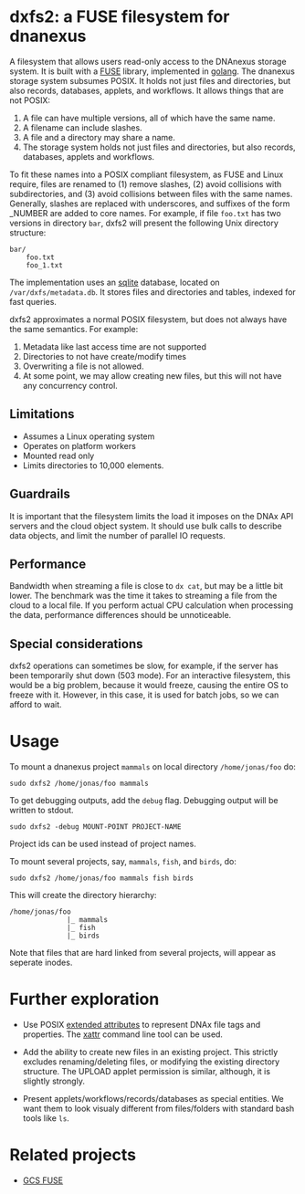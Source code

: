 # dxfs2: a FUSE filesystem for dnanexus

A filesystem that allows users read-only access to the
DNAnexus storage system. It is built with a
[FUSE](https://bazil.org/fuse/) library, implemented in
[golang](https://golang.org). The dnanexus storage system subsumes
POSIX. It holds not just files and directories, but also records,
databases, applets, and workflows. It allows things that are not
POSIX:
1. A file can have multiple versions, all of which have the same name.
2. A filename can include slashes.
3. A file and a directory may share a name.
4. The storage system holds not just files and directories, but also records, databases, applets and workflows.

To fit these names into a POSIX compliant filesystem, as FUSE and
Linux require, files are renamed to (1) remove slashes, (2) avoid collisions
with subdirectories, and (3) avoid collisions between files with the same names.
Generally, slashes are replaced with underscores, and suffixes of the form _NUMBER are added
to core names. For example, if file `foo.txt` has two versions in directory `bar`,
dxfs2 will present the following Unix directory structure:

```
bar/
    foo.txt
    foo_1.txt
```

The implementation uses an [sqlite](https://www.sqlite.org/index.html)
database, located on `/var/dxfs/metadata.db`. It stores files and
directories and tables, indexed for fast queries.

dxfs2 approximates a normal POSIX filesystem, but does not always have the same semantics. For example:
1. Metadata like last access time are not supported
2. Directories to not have create/modify times
3. Overwriting a file is not allowed.
4. At some point, we may allow creating new files, but this will not have any concurrency control.

## Limitations

- Assumes a Linux operating system
- Operates on platform workers
- Mounted read only
- Limits directories to 10,000 elements.

## Guardrails

It is important that the filesystem limits the load it imposes on the
DNAx API servers and the cloud object system. It should use bulk calls
to describe data objects, and limit the number of parallel IO
requests.


## Performance

Bandwidth when streaming a file is close to `dx cat`, but
may be a little bit lower. The benchmark was the time it takes to streaming a file
from the cloud to a local file. If you perform actual CPU calculation
when processing the data, performance differences should be unnoticeable.

## Special considerations

dxfs2 operations can sometimes be slow, for example, if the
server has been temporarily shut down (503 mode). For an
interactive filesystem, this would be a big problem, because it would
freeze, causing the entire OS to freeze with it. However, in this
case, it is used for batch jobs, so we can afford to wait.


# Usage

To mount a dnanexus project `mammals` on local directory `/home/jonas/foo` do:
```
sudo dxfs2 /home/jonas/foo mammals
```

To get debugging outputs, add the `debug` flag. Debugging output
will be written to stdout.

```
sudo dxfs2 -debug MOUNT-POINT PROJECT-NAME
```

Project ids can be used instead of project names.


To mount several projects, say, `mammals`, `fish`, and `birds`, do:
```
sudo dxfs2 /home/jonas/foo mammals fish birds
```

This will create the directory hierarchy:
```
/home/jonas/foo
              |_ mammals
              |_ fish
              |_ birds
```
Note that files that are hard linked from several projects, will appear as seperate inodes.


# Further exploration

* Use POSIX [extended attributes](https://en.wikipedia.org/wiki/Extended_file_attributes) to
represent DNAx file tags and properties. The
[xattr](http://man7.org/linux/man-pages/man7/xattr.7.html) command
line tool can be used.

* Add the ability to create new files in an existing project. This
   strictly excludes renaming/deleting files, or modifying the
   existing directory structure. The UPLOAD applet permission is similar,
   although, it is slightly strongly.

* Present applets/workflows/records/databases as special entities. We want them to look visualy different from files/folders with standard bash tools like `ls`.


# Related projects

- [GCS FUSE](https://cloud.google.com/storage/docs/gcs-fuse)
